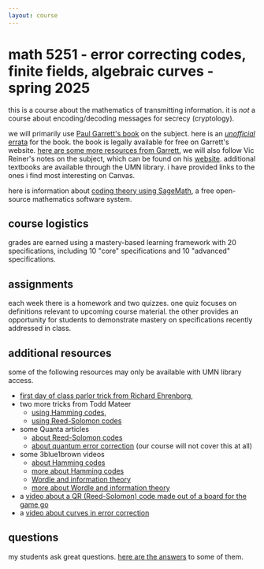```yaml
---
layout: course
---
```


# math 5251 - error correcting codes, finite fields, algebraic curves - spring 2025

this is a course about the mathematics of transmitting information.
it is *not* a course about encoding/decoding messages for secrecy (cryptology).

we will primarily use [Paul Garrett's book](https://www-users.cse.umn.edu/~garrett/coding/CodingNotes.pdf) on the subject.
here is an [*unofficial* errata](https://trevorkarn.github.io/assets/5251/pgerrata.pdf) for the book.
the book is legally available for free on Garrett's website. [here are some more resources from Garrett.](https://www-users.cse.umn.edu/~garrett/coding/)
we will also follow Vic Reiner's notes on the subject, which can be found on his
[website](https://www-users.cse.umn.edu/~reiner/Classes/5251_Fall2024_syllabus.html).
additional textbooks are available through the UMN library.
i have provided links to the ones i find most interesting on Canvas.

here is information about [coding theory using SageMath](https://doc.sagemath.org/html/en/reference/coding/index.html), a free open-source mathematics software system.

## course logistics

grades are earned using a mastery-based learning framework with 20 specifications, including 10 "core" specifications and 10 "advanced" specifications.  

## assignments

each week there is a homework and two quizzes. one quiz focuses on definitions relevant to upcoming course material. the other provides an opportunity for students to demonstrate mastery on specifications recently addressed in class.

## additional resources

some of the following resources may only be available with UMN library access.

- [first day of class parlor trick from Richard Ehrenborg](https://www.ms.uky.edu/~jrge/Papers/Hamming.pdf), 
- two more tricks from Todd Mateer
    * [using Hamming codes](https://www.tandfonline.com/doi/abs/10.4169/mathhorizons.21.2.9), 
    * [using Reed-Solomon codes](https://www-jstor-org.ezp1.lib.umn.edu/stable/10.4169/math.mag.87.2.125?searchText=Math+Horizons,+special+issue+on+Codes,+Cryptography+and+National+Security,)
- some Quanta articles
    * [about Reed-Solomon codes](https://www.quantamagazine.org/the-basic-algebra-behind-secret-codes-and-space-communication-20230123/)
    * [about quantum error correction](https://www.quantamagazine.org/quantum-computers-cross-critical-error-threshold-20241209/) (our course will not cover this at all)
- some 3blue1brown videos
    * [about Hamming codes](https://www.youtube.com/watch?v=X8jsijhllIA) 
    * [more about Hamming codes](https://youtu.be/b3NxrZOu_CE?si=X5gL5qaQvVE3Zc8I)
    * [Wordle and information theory](https://youtu.be/v68zYyaEmEA?si=to7ugU1EwQiXv3nK)
    * [more about Wordle and information theory](https://youtu.be/fRed0Xmc2Wg?si=LfOaiIiTyILrRFx8)
- a [video about a QR (Reed-Solomon) code made out of a board for the game go](https://youtu.be/w5ebcowAJD8?si=asJDf52VJWfp6kux)
- a [video about curves in error correction](https://youtu.be/CcZf_7Fb4Us?si=d9z-cD_0ZqQbdmHE)

## questions

my students ask great questions. [here are the answers](/assets/5251/answers.pdf) to some of them.
